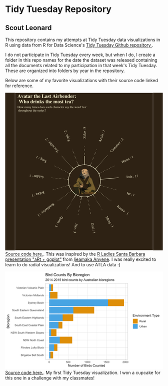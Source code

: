 # Tidy Tuesday Repository
## Scout Leonard

This repository contains my attempts at Tidy Tuesday data visualizations in R using data from R for Data Science's [Tidy Tuesday Github repository ](https://github.com/rfordatascience/tidytuesday). 

I do not participate in Tidy Tuesday every week, but when I do, I create a folder in this repo names for the date the dataset was released containing all the documents related to my participation in that week's Tidy Tuesday. These are organized into folders by year in the repository. 

Below are some of my favorite visualizations with their source code linked for reference.

![](/viz/iroh_tt.png)  
[Source code here.](https://github.com/scoutcleonard/tidytuesday/tree/master/2020/2020-08-11). This was inspired by the [R Ladies Santa Barbara presentation "aRt + ggplot"](https://www.youtube.com/watch?v=h0i6KAahLY8&t=2384s) from [Ijeamaka Anyene](https://twitter.com/ijeamaka_a). I was really excited to learn to do radial visualizations! And to use ATLA data :) 

![](/viz/birds.png)
[Source code here.](https://github.com/scoutcleonard/tidytuesday/tree/master/2021/2021-08-31). My first Tidy Tuesday visualization. I won a cupcake for this one in a challenge with my classmates! 



